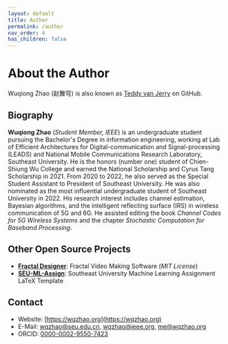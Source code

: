 ```yaml
---
layout: default
title: Author
permalink: /author
nav_order: 4
has_children: false
---
```


# About the Author

Wuqiong Zhao (赵舞穹) is
also known as [Teddy van Jerry](https://github.com/Teddy-van-Jerry) on GitHub.

## Biography

**Wuqiong Zhao** (*Student Member, IEEE*)
is an undergraduate student pursuing the Bachelor's Degree in information engineering, working at Lab of Efficient Architectures for Digital-communication and Signal-processing (LEADS) and National Mobile Communications Research Laboratory, Southeast University.
He is the honors (number one) student of Chien-Shiung Wu College
and earned the National Scholarship and Cyrus Tang Scholarship in 2021.
From 2020 to 2022, he also served as the Special Student Assistant to President of Southeast University.
He was also nominated as the most influential undergraduate student of Southeast University in 2022.
His research interest includes channel estimation, Bayesian algorithms, and the intelligent reflecting surface (IRS) in wireless communication of 5G and 6G.
He assisted editing the book *Channel Codes for 5G Wireless Systems* and the chapter *Stochastic Computation for Baseband Processing*.

## Other Open Source Projects
- [**Fractal Designer**](https://github.com/Teddy-van-Jerry/Fractal_Designer): Fractal Video Making Software (*MIT License*)
- [**SEU-ML-Assign**](https://ctan.org/pkg/seu-ml-assign): Southeast University Machine Learning Assignment LaTeX Template

## Contact
- Website: [https://wqzhao.org](https://wqzhao.org)
- E-Mail: wqzhao@seu.edu.cn, wqzhao@ieee.org, me@wqzhao.org
- ORCID: [0000-0002-9550-7423](https://orcid.org/0000-0002-9550-7423)
